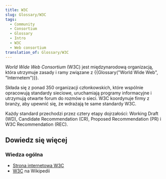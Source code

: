 ```yaml
---
title: W3C
slug: Glossary/W3C
tags:
  - Community
  - Consortium
  - Glossary
  - Intro
  - W3C
  - Web consortium
translation_of: Glossary/W3C
---
```

_World Wide Web Consortium_ (W3C) jest międzynarodową organizacją, która utrzymuje zasady i ramy związane z {{Glossary("World Wide Web", "Internetem")}}.

Składa się z ponad 350 organizacji członkowskich, które wspólnie opracowują standardy sieciowe, uruchamiają programy informacyjne i utrzymują otwarte forum do rozmów o sieci. W3C koordynuje firmy z branży, aby upewnić się, że wdrażają te same standardy W3C.

Każdy standard przechodzi przez cztery etapy dojrzałości: Working Draft (WD), Candidate Recommendation (CR), Proposed Recommendation (PR) i W3C Recommendation (REC).

## Dowiedz się więcej

### Wiedza ogólna

- [Strona internetowa W3C](http://www.w3.org/)
- [W3C](https://pl.wikipedia.org/wiki/World_Wide_Web_Consortium) na Wikipedii
